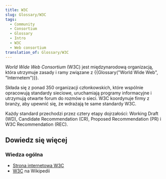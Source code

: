 ```yaml
---
title: W3C
slug: Glossary/W3C
tags:
  - Community
  - Consortium
  - Glossary
  - Intro
  - W3C
  - Web consortium
translation_of: Glossary/W3C
---
```

_World Wide Web Consortium_ (W3C) jest międzynarodową organizacją, która utrzymuje zasady i ramy związane z {{Glossary("World Wide Web", "Internetem")}}.

Składa się z ponad 350 organizacji członkowskich, które wspólnie opracowują standardy sieciowe, uruchamiają programy informacyjne i utrzymują otwarte forum do rozmów o sieci. W3C koordynuje firmy z branży, aby upewnić się, że wdrażają te same standardy W3C.

Każdy standard przechodzi przez cztery etapy dojrzałości: Working Draft (WD), Candidate Recommendation (CR), Proposed Recommendation (PR) i W3C Recommendation (REC).

## Dowiedz się więcej

### Wiedza ogólna

- [Strona internetowa W3C](http://www.w3.org/)
- [W3C](https://pl.wikipedia.org/wiki/World_Wide_Web_Consortium) na Wikipedii
